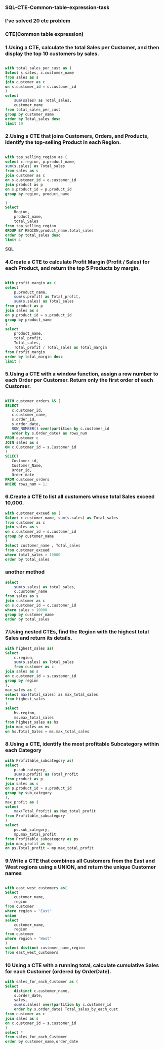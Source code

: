 ### SQL-CTE-Common-table-expression-task
### I've solved 20 cte problem
### CTE(Common table expression)

### 1.Using a CTE, calculate the total Sales per Customer, and then display the top 10 customers by sales.
```SQL

with total_sales_per_cust as (
Select s.sales, c.customer_name
from sales as s
join customer as c
on s.customer_id = c.customer_id 
)
select 
	sum(sales) as Total_sales,
	customer_name
from total_sales_per_cust
group by customer_name
order by Total_sales desc
limit 10

```

### 2.Using a CTE that joins Customers, Orders, and Products, identify the top-selling Product in each Region.

```SQL

with top_selling_region as (
select c.region, p.product_name,
sum(s.sales) as Total_sales
from sales as s 
join customer as c
on s.customer_id = c.customer_id
join product as p
on s.product_id = p.product_id 
group by region, product_name

)
Select 
	Region,
	product_name,
	total_Sales
from top_selling_region
GROUP BY REGION,product_name,total_sales
order by total_sales desc
limit 4

```
SQL

### 4.Create a CTE to calculate Profit Margin (Profit / Sales) for each Product, and return the top 5 Products by margin.

```SQL

With profit_margin as (
select 
	p.product_name, 
	sum(s.profit) as Total_profit,
	sum(s.sales) as Total_sales
from product as p 
join sales as s 
on p.product_id = s.product_id
group by product_name
)
select
	product_name, 
	total_profit,
	Total_sales,
 	Total_profit / Total_sales as Total_margin
from Profit_margin 
order by total_margin desc
limit 5 

```

### 5.Using a CTE with a window function, assign a row number to each Order per Customer. Return only the first order of each Customer.

 ```SQL

WITH customer_orders AS (
SELECT 
	c.customer_id,
	c.customer_name,
	s.order_id,
	s.order_date,
	ROW_NUMBER() over(partition by c.customer_id
	order by s.Order_date) as rows_num
FROM customer c
JOIN sales as s
ON c.Customer_id = s.Customer_id
)
SELECT 
    Customer_id,
    Customer_Name,
    Order_id,
    Order_date
FROM customer_orders
WHERE rows_num = 1;

```

### 6.Create a CTE to list all customers whose total Sales exceed 10,000.

```SQL
with customer_exceed as (
Select c.customer_name, sum(s.sales) as Total_sales
from customer as c 
join sales as s
on c.customer_id = s.customer_id
group by customer_name
)
Select customer_name , Total_sales
from customer_exceed
where total_sales > 10000
order by total_sales 

```
### another method

```SQL
select 
	sum(s.sales) as total_sales,
	c.customer_name
from sales as s
join customer as c
on s.customer_id = c.customer_id
where sales > 10000
group by customer_name
order by total_sales

```

### 7.Using nested CTEs, find the Region with the highest total Sales and return its details.

```SQL
with highest_sales as(
Select 
	c.region,
	sum(s.sales) as Total_sales
	from customer as c
join sales as s 
on c.customer_id = s.customer_id 
group by region
),
max_sales as (
select max(Total_sales) as max_total_sales
from highest_sales
)
select 
	hs.region,
	ms.max_total_sales
from highest_sales as hs
join max_sales as ms
on hs.Total_Sales = ms.max_total_sales

```

### 8.Using a CTE, identify the most profitable Subcategory within each Category

```SQL
with Profitable_subcategory as(
select 
	p.sub_category,
	sum(s.profit) as Total_Profit
from product as p 
join sales as s 
on p.product_id = s.product_id 
group by sub_category 
),
max_profit as (
select 
	max(Total_Profit) as Max_total_profit
from Profitable_subcategory
)
select 
	ps.sub_category, 
	mp.max_total_profit 
from Profitable_subcategory as ps
join max_profit as mp 
on ps.Total_profit = mp.max_total_profit 

```

### 9.Write a CTE that combines all Customers from the East and West regions using a UNION, and return the unique Customer names

```SQL

with east_west_customers as( 
Select 
	customer_name,
	region
from customer 
where region = 'East'
union 
select 
	customer_name,
	region 
from customer
where region = 'West'
)
select distinct customer_name,region 
from east_west_customers
```

### 10 Using a CTE with a running total, calculate cumulative Sales for each Customer (ordered by OrderDate).
```SQL
with sales_for_each_Customer as (
Select 
	distinct c.customer_name, 
	s.order_date,
	sales,
	sum(s.sales) over(partition by c.customer_id
	order by s.order_date) Total_sales_by_each_cust
from customer as c 
join sales as s 
on c.customer_id = s.customer_id
)
select *
from sales_for_each_Customer 
order by customer_name,order_date 
```
